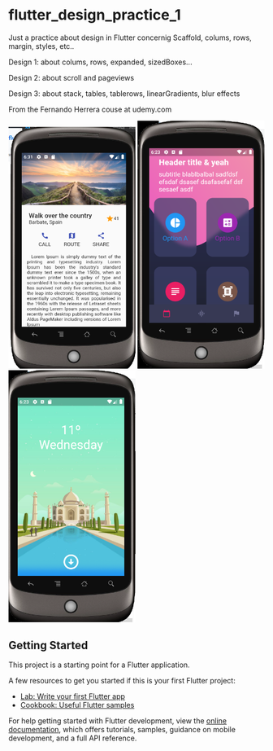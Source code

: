# flutter_design_practice_1

Just a practice about design in Flutter concernig Scaffold, colums, rows, margin, styles, etc..

Design 1: about colums, rows, expanded, sizedBoxes...

Design 2: about scroll and pageviews

Design 3: about stack, tables, tablerows, linearGradients, blur effects

From the Fernando Herrera couse at udemy.com

<img src="doc_snapshots/global_overview.png" width="250" height="auto" alt="Global overview"/>
<img src="doc_snapshots/design3.png" width="250" height="auto" alt="Design 2"/>
<img src="doc_snapshots/scroll.png" width="250" height="auto" alt="Design 3"/>

## Getting Started

This project is a starting point for a Flutter application.

A few resources to get you started if this is your first Flutter project:

- [Lab: Write your first Flutter app](https://docs.flutter.dev/get-started/codelab)
- [Cookbook: Useful Flutter samples](https://docs.flutter.dev/cookbook)

For help getting started with Flutter development, view the
[online documentation](https://docs.flutter.dev/), which offers tutorials,
samples, guidance on mobile development, and a full API reference.
